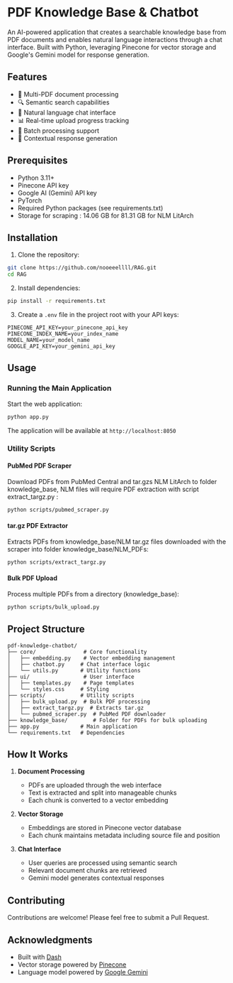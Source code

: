 # PDF Knowledge Base & Chatbot

An AI-powered application that creates a searchable knowledge base from PDF documents and enables natural language interactions through a chat interface. Built with Python, leveraging Pinecone for vector storage and Google's Gemini model for response generation.

## Features

- 📄 Multi-PDF document processing
- 🔍 Semantic search capabilities
- 💬 Natural language chat interface
- 📊 Real-time upload progress tracking
- 🔄 Batch processing support
- 🎯 Contextual response generation

## Prerequisites

- Python 3.11+
- Pinecone API key
- Google AI (Gemini) API key
- PyTorch
- Required Python packages (see requirements.txt)
- Storage for scraping : 14.06 GB for  81.31 GB for NLM LitArch

## Installation

1. Clone the repository:
```bash
git clone https://github.com/nooeeellll/RAG.git
cd RAG
```

2. Install dependencies:
```bash
pip install -r requirements.txt
```

3. Create a `.env` file in the project root with your API keys:
```env
PINECONE_API_KEY=your_pinecone_api_key
PINECONE_INDEX_NAME=your_index_name
MODEL_NAME=your_model_name
GOOGLE_API_KEY=your_gemini_api_key
```

## Usage

### Running the Main Application

Start the web application:
```bash
python app.py
```

The application will be available at `http://localhost:8050`

### Utility Scripts


#### PubMed PDF Scraper
Download PDFs from PubMed Central and tar.gzs NLM LitArch to folder knowledge_base, NLM files will require PDF extraction with script extract_targz.py :
```bash
python scripts/pubmed_scraper.py
```

#### tar.gz PDF Extractor
Extracts PDFs from knowledge_base/NLM tar.gz files downloaded with the scraper into folder knowledge_base/NLM_PDFs:
```bash
python scripts/extract_targz.py
```

#### Bulk PDF Upload
Process multiple PDFs from a directory (knowledge_base):
```bash
python scripts/bulk_upload.py
```

## Project Structure

```
pdf-knowledge-chatbot/
├── core/               # Core functionality
│   ├── embedding.py    # Vector embedding management
│   ├── chatbot.py     # Chat interface logic
│   └── utils.py       # Utility functions
├── ui/                 # User interface
│   ├── templates.py    # Page templates
│   └── styles.css     # Styling
├── scripts/           # Utility scripts
│   ├── bulk_upload.py  # Bulk PDF processing
│   ├── extract_targz.py  # Extracts tar.gz
│   └── pubmed_scraper.py  # PubMed PDF downloader
├── knowledge_base/        # Folder for PDFs for bulk uploading
├── app.py             # Main application
└── requirements.txt   # Dependencies
```

## How It Works

1. **Document Processing**
   - PDFs are uploaded through the web interface
   - Text is extracted and split into manageable chunks
   - Each chunk is converted to a vector embedding

2. **Vector Storage**
   - Embeddings are stored in Pinecone vector database
   - Each chunk maintains metadata including source file and position

3. **Chat Interface**
   - User queries are processed using semantic search
   - Relevant document chunks are retrieved
   - Gemini model generates contextual responses

## Contributing

Contributions are welcome! Please feel free to submit a Pull Request.

## Acknowledgments

- Built with [Dash](https://dash.plotly.com/)
- Vector storage powered by [Pinecone](https://www.pinecone.io/)
- Language model powered by [Google Gemini](https://ai.google.dev/)
